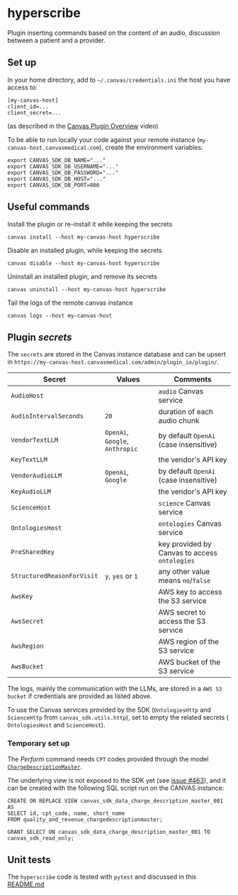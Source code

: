 hyperscribe
===========

Plugin inserting commands based on the content of an audio, discussion between a patient and a provider.

## Set up

In your home directory, add to `~/.canvas/credentials.ini` the host you have access to:

```shell
[my-canvas-host]
client_id=...
client_secret=...
```

(as described in the [Canvas Plugin Overview](https://www.youtube.com/watch?v=X2JOEElq2ck) video)

To be able to run locally your code against your remote instance (`my-canvas-host.canvasmedical.com`), create the environment variables:

```shell
export CANVAS_SDK_DB_NAME="..."
export CANVAS_SDK_DB_USERNAME="..."
export CANVAS_SDK_DB_PASSWORD="..."
export CANVAS_SDK_DB_HOST="..."
export CANVAS_SDK_DB_PORT=000
```

## Useful commands

Install the plugin or re-install it while keeping the secrets

```shell
canvas install --host my-canvas-host hyperscribe 
```

Disable an installed plugin, while keeping the secrets

```shell
canvas disable --host my-canvas-host hyperscribe 
```

Uninstall an installed plugin, and remove its secrets

```shell
canvas uninstall --host my-canvas-host hyperscribe 
```

Tail the logs of the remote canvas instance

```shell
canvas logs --host my-canvas-host 
```

## Plugin _secrets_

The `secrets` are stored in the Canvas instance database and can be upsert in `https://my-canvas-host.canvasmedical.com/admin/plugin_io/plugin/`.

| Secret                     | Values                          | Comments                                      |
|----------------------------|---------------------------------|-----------------------------------------------|
| `AudioHost`                |                                 | `audio` Canvas service                        |
| `AudioIntervalSeconds`     | `20`                            | duration of each audio chunk                  |
| `VendorTextLLM`            | `OpenAi`, `Google`, `Anthropic` | by default `OpenAi` (case insensitive)        |
| `KeyTextLLM`               |                                 | the vendor's API key                          |
| `VendorAudioLLM`           | `OpenAi`, `Google`              | by default `OpenAi` (case insensitive)        |
| `KeyAudioLLM`              |                                 | the vendor's API key                          |
| `ScienceHost`              |                                 | `science` Canvas service                      |
| `OntologiesHost`           |                                 | `ontologies` Canvas service                   |
| `PreSharedKey`             |                                 | key provided by Canvas to access `ontologies` |
| `StructuredReasonForVisit` | `y`, `yes` or `1`               | any other value means `no`/`false`            |
| `AwsKey`                   |                                 | AWS key to access the S3 service              |
| `AwsSecret`                |                                 | AWS secret to access the S3 service           |
| `AwsRegion`                |                                 | AWS region of the S3 service                  |
| `AwsBucket`                |                                 | AWS bucket of the S3 service                  |

The logs, mainly the communication with the LLMs, are stored in a `AWS S3 bucket` if credentials are provided as listed above.

To use the Canvas services provided by the SDK (`OntologiesHttp` and `ScienceHttp` from `canvas_sdk.utils.http`), set to empty the related secrets (
`OntologiesHost` and `ScienceHost`).

### Temporary set up

The _Perform_ command needs `CPT` codes provided through the model [`ChargeDescriptionMaster`](./handlers/temporary_data.py).

The underlying view is not exposed to the SDK yet (see [issue #463](https://github.com/canvas-medical/canvas-plugins/issues/463)), and it can be
created with the following SQL script run on the CANVAS instance:

```postgresql
CREATE OR REPLACE VIEW canvas_sdk_data_charge_description_master_001 AS
SELECT id, cpt_code, name, short_name
FROM quality_and_revenue_chargedescriptionmaster;

GRANT SELECT ON canvas_sdk_data_charge_description_master_001 TO canvas_sdk_read_only;
```

## Unit tests

The `hyperscribe` code is tested with `pytest` and discussed in this [README.md](../README.md)
